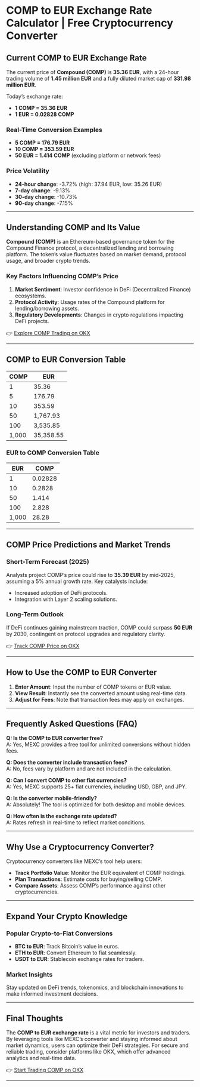 # COMP to EUR Exchange Rate Calculator | Free Cryptocurrency Converter  

## Current COMP to EUR Exchange Rate  

The current price of **Compound (COMP)** is **35.36 EUR**, with a 24-hour trading volume of **1.45 million EUR** and a fully diluted market cap of **331.98 million EUR**.  

Today’s exchange rate:  
- **1 COMP = 35.36 EUR**  
- **1 EUR = 0.02828 COMP**  

### Real-Time Conversion Examples  
- **5 COMP = 176.79 EUR**  
- **10 COMP = 353.59 EUR**  
- **50 EUR = 1.414 COMP** (excluding platform or network fees)  

### Price Volatility  
- **24-hour change**: -3.72% (high: 37.94 EUR, low: 35.26 EUR)  
- **7-day change**: -9.13%  
- **30-day change**: -10.73%  
- **90-day change**: -7.15%  

---

## Understanding COMP and Its Value  

**Compound (COMP)** is an Ethereum-based governance token for the Compound Finance protocol, a decentralized lending and borrowing platform. The token’s value fluctuates based on market demand, protocol usage, and broader crypto trends.  

### Key Factors Influencing COMP’s Price  
1. **Market Sentiment**: Investor confidence in DeFi (Decentralized Finance) ecosystems.  
2. **Protocol Activity**: Usage rates of the Compound platform for lending/borrowing assets.  
3. **Regulatory Developments**: Changes in crypto regulations impacting DeFi projects.  

👉 [Explore COMP Trading on OKX](https://bit.ly/okx-bonus)  

---

## COMP to EUR Conversion Table  

| COMP | EUR        |  
|------|------------|  
| 1    | 35.36      |  
| 5    | 176.79     |  
| 10   | 353.59     |  
| 50   | 1,767.93   |  
| 100  | 3,535.85   |  
| 1,000| 35,358.55  |  

### EUR to COMP Conversion Table  

| EUR | COMP        |  
|-----|-------------|  
| 1   | 0.02828     |  
| 10  | 0.2828      |  
| 50  | 1.414       |  
| 100 | 2.828       |  
| 1,000| 28.28      |  

---

## COMP Price Predictions and Market Trends  

### Short-Term Forecast (2025)  
Analysts project COMP’s price could rise to **35.39 EUR** by mid-2025, assuming a 5% annual growth rate. Key catalysts include:  
- Increased adoption of DeFi protocols.  
- Integration with Layer 2 scaling solutions.  

### Long-Term Outlook  
If DeFi continues gaining mainstream traction, COMP could surpass **50 EUR** by 2030, contingent on protocol upgrades and regulatory clarity.  

👉 [Track COMP Price on OKX](https://bit.ly/okx-bonus)  

---

## How to Use the COMP to EUR Converter  

1. **Enter Amount**: Input the number of COMP tokens or EUR value.  
2. **View Result**: Instantly see the converted amount using real-time data.  
3. **Adjust for Fees**: Note that transaction fees may apply on exchanges.  

---

## Frequently Asked Questions (FAQ)  

**Q: Is the COMP to EUR converter free?**  
A: Yes, MEXC provides a free tool for unlimited conversions without hidden fees.  

**Q: Does the converter include transaction fees?**  
A: No, fees vary by platform and are not included in the calculation.  

**Q: Can I convert COMP to other fiat currencies?**  
A: Yes, MEXC supports 25+ fiat currencies, including USD, GBP, and JPY.  

**Q: Is the converter mobile-friendly?**  
A: Absolutely! The tool is optimized for both desktop and mobile devices.  

**Q: How often is the exchange rate updated?**  
A: Rates refresh in real-time to reflect market conditions.  

---

## Why Use a Cryptocurrency Converter?  

Cryptocurrency converters like MEXC’s tool help users:  
- **Track Portfolio Value**: Monitor the EUR equivalent of COMP holdings.  
- **Plan Transactions**: Estimate costs for buying/selling COMP.  
- **Compare Assets**: Assess COMP’s performance against other cryptocurrencies.  

---

## Expand Your Crypto Knowledge  

### Popular Crypto-to-Fiat Conversions  
- **BTC to EUR**: Track Bitcoin’s value in euros.  
- **ETH to EUR**: Convert Ethereum to fiat seamlessly.  
- **USDT to EUR**: Stablecoin exchange rates for traders.  

### Market Insights  
Stay updated on DeFi trends, tokenomics, and blockchain innovations to make informed investment decisions.  

---

## Final Thoughts  

The **COMP to EUR exchange rate** is a vital metric for investors and traders. By leveraging tools like MEXC’s converter and staying informed about market dynamics, users can optimize their DeFi strategies. For secure and reliable trading, consider platforms like OKX, which offer advanced analytics and real-time data.  

👉 [Start Trading COMP on OKX](https://bit.ly/okx-bonus)  

---  
